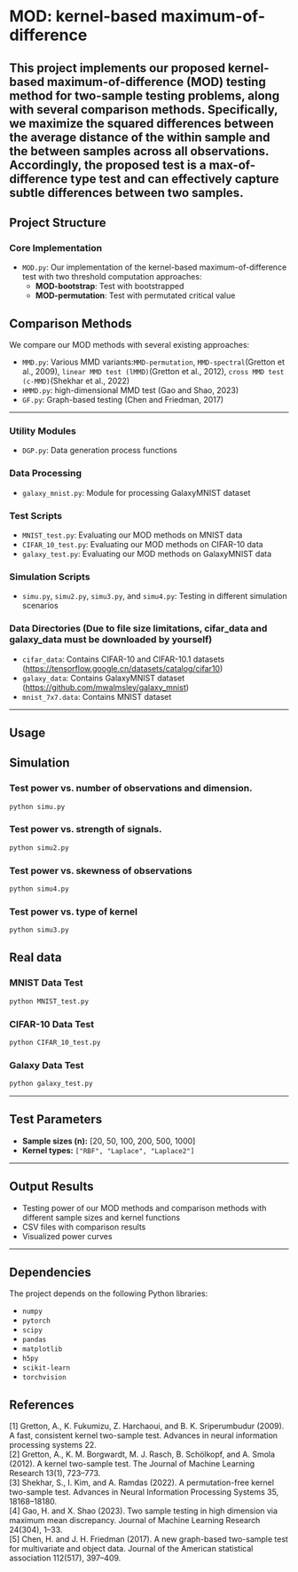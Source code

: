 # MOD: kernel-based maximum-of-difference

This project implements our proposed **kernel-based maximum-of-difference (MOD)** testing method for two-sample testing problems, along with several comparison methods. Specifically, we maximize the squared differences between the average distance of the within sample and the between samples across all observations. Accordingly, the proposed test is a max-of-difference type test and can effectively capture subtle differences between two samples.
---

## Project Structure

###  Core Implementation

- `MOD.py`: Our implementation of the kernel-based maximum-of-difference test with two threshold computation approaches:
  - **MOD-bootstrap**: Test with bootstrapped  
  - **MOD-permutation**: Test with permutated critical value

## Comparison Methods

We compare our MOD methods with several existing approaches:

- `MMD.py`: Various MMD variants:`MMD-permutation`, `MMD-spectral`(Gretton et al., 2009), `linear MMD test (lMMD)`(Gretton et al., 2012), `cross MMD test (c-MMD)`(Shekhar et al., 2022)  
- `HMMD.py`: high-dimensional MMD test (Gao and Shao, 2023)  
- `GF.py`: Graph-based testing (Chen and Friedman, 2017) 


---

### Utility Modules

- `DGP.py`: Data generation process functions  

### Data Processing

- `galaxy_mnist.py`: Module for processing GalaxyMNIST dataset  

###  Test Scripts

- `MNIST_test.py`: Evaluating our MOD methods on MNIST data  
- `CIFAR_10_test.py`: Evaluating our MOD methods on CIFAR-10 data  
- `galaxy_test.py`: Evaluating our MOD methods on GalaxyMNIST data  

###  Simulation Scripts

- `simu.py`, `simu2.py`, `simu3.py`, and `simu4.py`: Testing in different simulation scenarios  

### Data Directories (Due to file size limitations, cifar_data and galaxy_data must be downloaded by yourself)

- `cifar_data`: Contains CIFAR-10 and CIFAR-10.1 datasets (https://tensorflow.google.cn/datasets/catalog/cifar10)
- `galaxy_data`: Contains GalaxyMNIST dataset (https://github.com/mwalmsley/galaxy_mnist)
- `mnist_7x7.data`: Contains MNIST dataset

---

##  Usage
##  Simulation
### Test power vs. number of observations and dimension.
```bash
python simu.py
```

### Test power vs. strength of signals.
```bash
python simu2.py
```

### Test power vs. skewness of observations
```bash
python simu4.py
```

### Test power vs. type of kernel
```bash
python simu3.py
```

## Real data
### MNIST Data Test
```bash
python MNIST_test.py
```

### CIFAR-10 Data Test
```bash
python CIFAR_10_test.py
```

### Galaxy Data Test
```bash
python galaxy_test.py
```

---

## Test Parameters

- **Sample sizes (n):** [20, 50, 100, 200, 500, 1000]  
- **Kernel types:** `["RBF", "Laplace", "Laplace2"]`  

---

## Output Results

- Testing power of our MOD methods and comparison methods with different sample sizes and kernel functions  
- CSV files with comparison results  
- Visualized power curves  

---

## Dependencies

The project depends on the following Python libraries:

- `numpy`  
- `pytorch`  
- `scipy`  
- `pandas`  
- `matplotlib`  
- `h5py`  
- `scikit-learn`  
- `torchvision`  

## References
[1] Gretton, A., K. Fukumizu, Z. Harchaoui, and B. K. Sriperumbudur (2009). A fast, consistent kernel two-sample test. Advances in neural information processing systems 22.  
[2] Gretton, A., K. M. Borgwardt, M. J. Rasch, B. Schölkopf, and A. Smola (2012). A kernel two-sample test. The Journal of Machine Learning Research 13(1), 723–773.  
[3] Shekhar, S., I. Kim, and A. Ramdas (2022). A permutation-free kernel two-sample test. Advances in Neural Information Processing Systems 35, 18168–18180.  
[4] Gao, H. and X. Shao (2023). Two sample testing in high dimension via maximum mean discrepancy. Journal of Machine Learning Research 24(304), 1–33.  
[5] Chen, H. and J. H. Friedman (2017). A new graph-based two-sample test for multivariate and object data. Journal of the American statistical association 112(517), 397–409.
